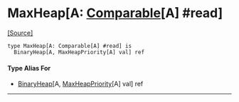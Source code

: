 # MaxHeap\[A: [Comparable](builtin-Comparable.md)\[A\] #read\]
<span class="source-link">[[Source]](src/collections/heap.md#L3)</span>
```pony
type MaxHeap[A: Comparable[A] #read] is
  BinaryHeap[A, MaxHeapPriority[A] val] ref
```

#### Type Alias For

* [BinaryHeap](collections-BinaryHeap.md)\[A, [MaxHeapPriority](collections-MaxHeapPriority.md)\[A\] val\] ref

---

